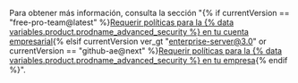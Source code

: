 Para obtener más información, consulta la sección "{% if currentVersion == "free-pro-team@latest" %}[Requerir políticas para la {% data variables.product.prodname_advanced_security %} en tu cuenta empresarial](/github/setting-up-and-managing-your-enterprise/enforcing-policies-for-advanced-security-in-your-enterprise-account){% elsif currentVersion ver_gt "enterprise-server@3.0" or currentVersion == "github-ae@next" %}[Requerir políticas para la {% data variables.product.prodname_advanced_security %} en tu empresa](/admin/policies/enforcing-policies-for-advanced-security-in-your-enterprise){% endif %}".
